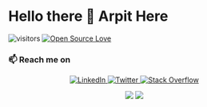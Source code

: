 # Hello there 👋 Arpit Here

![visitors](https://visitor-badge.laobi.icu/badge?page_id=arpitBhalla.arpitBhalla) [![Open Source Love](https://badges.frapsoft.com/os/v1/open-source.svg?v=102)](https://github.com/ellerbrock/open-source-badge/)

### 📫 Reach me on

<p align='center'>
<a href="https://linkedin.com/in/arpitBhalla">
<img alt="LinkedIn" src="https://img.shields.io/badge/linkedin%20-%230077B5.svg?&style=for-the-badge&logo=linkedin&logoColor=white"/>
</a>
<a href="https://twitter.com/im_arpitBhalla">
<img alt="Twitter" src="https://img.shields.io/badge/Twitter%20-%231DA1F2.svg?&style=for-the-badge&logo=Twitter&logoColor=white"/>
</a>
<a href="https://stackoverflow.com/users/6682039/arpit-bhalla">
<img alt="Stack Overflow" src="https://img.shields.io/badge/-Stack%20overflow-FE7A16?style=for-the-badge&logo=stack-overflow&logoColor=white"/>
</a>
</p>
<p  align='center'>
    <img src='https://github-readme-streak-stats.herokuapp.com?user=arpitbhalla&theme=dark&hide_border=true'/>
    <img src='https://github-readme-stats.vercel.app/api?username=arpitbhalla&count_private=true&show_icons=true&include_all_commits=true&theme=nord'/>

</p>
